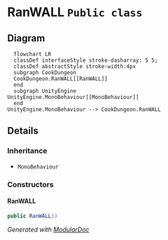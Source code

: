 # RanWALL `Public class`

## Diagram
```mermaid
  flowchart LR
  classDef interfaceStyle stroke-dasharray: 5 5;
  classDef abstractStyle stroke-width:4px
  subgraph CookDungeon
  CookDungeon.RanWALL[[RanWALL]]
  end
  subgraph UnityEngine
UnityEngine.MonoBehaviour[[MonoBehaviour]]
  end
UnityEngine.MonoBehaviour --> CookDungeon.RanWALL
```

## Details
### Inheritance
 - `MonoBehaviour`

### Constructors
#### RanWALL
```csharp
public RanWALL()
```

*Generated with* [*ModularDoc*](https://github.com/hailstorm75/ModularDoc)
